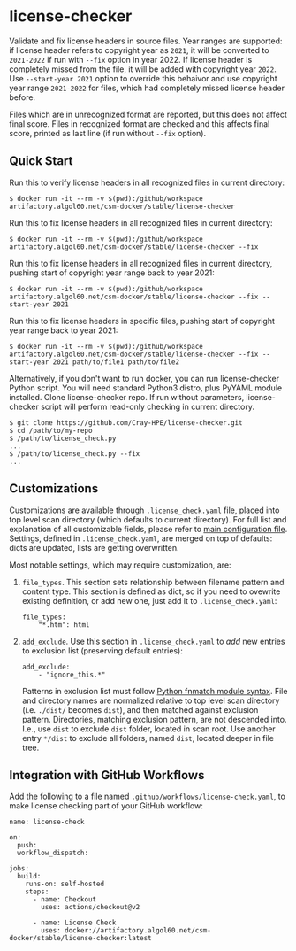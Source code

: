 # license-checker
Validate and fix license headers in source files. Year ranges are supported: if license header refers to copyright year as `2021`,
it will be converted to `2021-2022` if run with `--fix` option in year 2022. If license header is completely missed from the file, it will be
added with copyright year `2022`. Use `--start-year 2021` option to override this behaivor and use copyright year range `2021-2022` for files, which
had completely missed license header before.

Files which are in unrecognized format are reported, but this does not affect final score. Files in recognized format are checked and this affects final score,
printed as last line (if run without `--fix` option).

## Quick Start

Run this to verify license headers in all recognized files in current directory:
```
$ docker run -it --rm -v $(pwd):/github/workspace artifactory.algol60.net/csm-docker/stable/license-checker
```

Run this to fix license headers in all recognized files in current directory:
```
$ docker run -it --rm -v $(pwd):/github/workspace artifactory.algol60.net/csm-docker/stable/license-checker --fix
```

Run this to fix license headers in all recognized files in current directory, pushing start of copyright year range back to year 2021:
```
$ docker run -it --rm -v $(pwd):/github/workspace artifactory.algol60.net/csm-docker/stable/license-checker --fix --start-year 2021
```

Run this to fix license headers in specific files, pushing start of copyright year range back to year 2021:
```
$ docker run -it --rm -v $(pwd):/github/workspace artifactory.algol60.net/csm-docker/stable/license-checker --fix --start-year 2021 path/to/file1 path/to/file2
```

Alternatively, if you don't want to run docker, you can run license-checker Python script. You will need standard Python3 distro, plus PyYAML module installed. Clone license-checker repo. If run without parameters, license-checker script will perform read-only checking in current directory.
```
$ git clone https://github.com/Cray-HPE/license-checker.git
$ cd /path/to/my-repo
$ /path/to/license_check.py
...
$ /path/to/license_check.py --fix
...
```

## Customizations
Customizations are available through `.license_check.yaml` file, placed into top level scan directory (which defaults to current directory).
For full list and explanation of all customizable fields, please refer to [main configuration file](https://github.com/Cray-HPE/license-checker/blob/main/license_check.yaml).
Settings, defined in `.license_check.yaml`, are merged on top of defaults: dicts are updated, lists are getting overwritten.

Most notable settings, which may require customization, are:

1. `file_types`. This section sets relationship between filename pattern and content type. This section is defined as dict, so if you need
    to ovewrite existing definition, or add new one, just add it to `.license_check.yaml`:
    ```
    file_types:
        "*.htm": html
    ```
2. `add_exclude`. Use this section in `.license_check.yaml` to *add* new entries to exclusion list (preserving default entries):
   ```
   add_exclude:
       - "ignore_this.*"
   ```
   Patterns in exclusion list must follow [Python fnmatch module syntax](https://docs.python.org/3/library/fnmatch.html). File and directory names are
   normalized relative to top level scan directory (i.e. `./dist/` becomes `dist`), and then matched against exclusion pattern. Directories, matching
   exclusion pattern, are not descended into. I.e., use `dist` to exclude `dist` folder, located in scan root. Use another entry `*/dist` to exclude
   all folders, named `dist`, located deeper in file tree.

## Integration with GitHub Workflows
Add the following to a file named `.github/workflows/license-check.yaml`, to make license checking part of your GitHub workflow:
```
name: license-check

on:
  push:
  workflow_dispatch:

jobs:
  build:
    runs-on: self-hosted
    steps:
      - name: Checkout
        uses: actions/checkout@v2

      - name: License Check
        uses: docker://artifactory.algol60.net/csm-docker/stable/license-checker:latest
```
